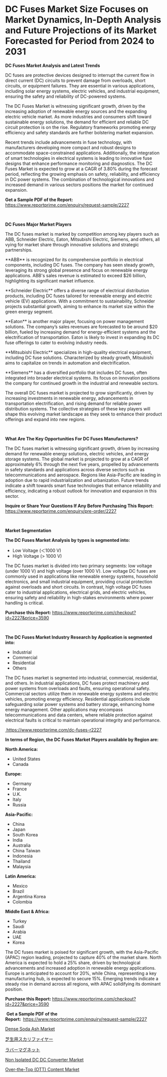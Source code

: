 <p><h1>DC Fuses Market Size Focuses on Market Dynamics, In-Depth Analysis and Future Projections of its Market Forecasted for Period from 2024 to 2031</h1></p><p><strong>DC Fuses Market Analysis and Latest Trends</strong></p>
<p><p>DC fuses are protective devices designed to interrupt the current flow in direct current (DC) circuits to prevent damage from overloads, short circuits, or equipment failures. They are essential in various applications, including solar energy systems, electric vehicles, and industrial equipment, ensuring the safety and reliability of DC-powered systems.</p><p>The DC Fuses Market is witnessing significant growth, driven by the increasing adoption of renewable energy sources and the expanding electric vehicle market. As more industries and consumers shift toward sustainable energy solutions, the demand for efficient and reliable DC circuit protection is on the rise. Regulatory frameworks promoting energy efficiency and safety standards are further bolstering market expansion.</p><p>Recent trends include advancements in fuse technology, with manufacturers developing more compact and robust designs to accommodate space-constrained applications. Additionally, the integration of smart technologies in electrical systems is leading to innovative fuse designs that enhance performance monitoring and diagnostics. The DC Fuses Market is expected to grow at a CAGR of 3.80% during the forecast period, reflecting the growing emphasis on safety, reliability, and efficiency in DC power systems. The combination of technological innovations and increased demand in various sectors positions the market for continued expansion.</p></p>
<p><strong>Get a Sample PDF of the Report:&nbsp;</strong> <a href="https://www.reportprime.com/enquiry/request-sample/2227">https://www.reportprime.com/enquiry/request-sample/2227</a></p>
<p>&nbsp;</p>
<p><strong>DC Fuses Major Market Players</strong></p>
<p><p>The DC fuses market is marked by competition among key players such as ABB, Schneider Electric, Eaton, Mitsubishi Electric, Siemens, and others, all vying for market share through innovative solutions and strategic partnerships. </p><p>**ABB** is recognized for its comprehensive portfolio in electrical components, including DC fuses. The company has seen steady growth, leveraging its strong global presence and focus on renewable energy applications. ABB's sales revenue is estimated to exceed $26 billion, highlighting its significant market influence.</p><p>**Schneider Electric** offers a diverse range of electrical distribution products, including DC fuses tailored for renewable energy and electric vehicle (EV) applications. With a commitment to sustainability, Schneider projects substantial growth, aiming to enhance its market size within the green energy segment.</p><p>**Eaton** is another major player, focusing on power management solutions. The company’s sales revenues are forecasted to be around $20 billion, fueled by increasing demand for energy-efficient systems and the electrification of transportation. Eaton is likely to invest in expanding its DC fuse offerings to cater to evolving industry needs.</p><p>**Mitsubishi Electric** specializes in high-quality electrical equipment, including DC fuse solutions. Characterized by steady growth, Mitsubishi aims to capitalize on trends in automation and electrification. </p><p>**Siemens** has a diversified portfolio that includes DC fuses, often integrated into broader electrical systems. Its focus on innovation positions the company for continued growth in the industrial and renewable sectors.</p><p>The overall DC fuses market is projected to grow significantly, driven by increasing investments in renewable energy, advancements in transportation electrification, and rising demand for reliable power distribution systems. The collective strategies of these key players will shape this evolving market landscape as they seek to enhance their product offerings and expand into new regions.</p></p>
<p>&nbsp;</p>
<p><strong>What Are The Key Opportunities For DC Fuses Manufacturers?</strong></p>
<p><p>The DC fuses market is witnessing significant growth, driven by increasing demand for renewable energy solutions, electric vehicles, and energy storage systems. The global market is projected to grow at a CAGR of approximately 6% through the next five years, propelled by advancements in safety standards and applications across diverse sectors such as telecommunications and aerospace. Regions like Asia-Pacific are leading in adoption due to rapid industrialization and urbanization. Future trends indicate a shift towards smart fuse technologies that enhance reliability and efficiency, indicating a robust outlook for innovation and expansion in this sector.</p></p>
<p><strong>Inquire or Share Your Questions If Any Before Purchasing This Report:</strong> <a href="https://www.reportprime.com/enquiry/pre-order/2227">https://www.reportprime.com/enquiry/pre-order/2227</a></p>
<p>&nbsp;</p>
<p><strong>Market Segmentation</strong></p>
<p><strong>The DC Fuses Market Analysis by types is segmented into:</strong></p>
<p><ul><li>Low Voltage (＜1000 V)</li><li>High Voltage (> 1000 V)</li></ul></p>
<p><p>The DC fuses market is divided into two primary segments: low voltage (under 1000 V) and high voltage (over 1000 V). Low voltage DC fuses are commonly used in applications like renewable energy systems, household electronics, and small industrial equipment, providing crucial protection against overloads and short circuits. In contrast, high voltage DC fuses cater to industrial applications, electrical grids, and electric vehicles, ensuring safety and reliability in high-stakes environments where power handling is critical.</p></p>
<p><strong>Purchase this Report:&nbsp;</strong><a href="https://www.reportprime.com/checkout?id=2227&price=3590">https://www.reportprime.com/checkout?id=2227&price=3590</a></p>
<p>&nbsp;</p>
<p><strong>The DC Fuses Market Industry Research by Application is segmented into:</strong></p>
<p><ul><li>Industrial</li><li>Commercial</li><li>Residential</li><li>Others</li></ul></p>
<p><p>The DC fuses market is segmented into industrial, commercial, residential, and others. In industrial applications, DC fuses protect machinery and power systems from overloads and faults, ensuring operational safety. Commercial sectors utilize them in renewable energy systems and electric vehicles, promoting energy efficiency. Residential applications include safeguarding solar power systems and battery storage, enhancing home energy management. Other applications may encompass telecommunications and data centers, where reliable protection against electrical faults is critical to maintain operational integrity and performance.</p></p>
<p><a href="https://www.reportprime.com/dc-fuses-r2227">&nbsp;https://www.reportprime.com/dc-fuses-r2227</a></p>
<p><strong>In terms of Region, the DC Fuses Market Players available by Region are:</strong></p>
<p>
    <p> <strong> North America: </strong>
        <ul>
            <li>United States</li>
            <li>Canada</li>
        </ul>
        </p> 
    <p> <strong> Europe: </strong>
        <ul>
            <li>Germany</li>
            <li>France</li>
            <li>U.K.</li>
            <li>Italy</li>
            <li>Russia</li>
        </ul>
        </p> 
    <p> <strong> Asia-Pacific: </strong>
        <ul>
            <li>China</li>
            <li>Japan</li>
            <li>South Korea</li>
            <li>India</li>
            <li>Australia</li>
            <li>China Taiwan</li>
            <li>Indonesia</li>
            <li>Thailand</li>
            <li>Malaysia</li>
        </ul>
        </p> 
    <p> <strong> Latin America: </strong>
        <ul>
            <li>Mexico</li>
            <li>Brazil</li>
            <li>Argentina Korea</li>
            <li>Colombia</li>
        </ul>
        </p> 
    <p> <strong> Middle East & Africa: </strong>
        <ul>
            <li>Turkey</li>
            <li>Saudi</li>
            <li>Arabia</li>
            <li>UAE</li>
            <li>Korea</li>
        </ul>
    </p>
    </p>
<p><p>The DC fuses market is poised for significant growth, with the Asia-Pacific (APAC) region leading, projected to capture 40% of the market share. North America is expected to hold a 25% share, driven by technological advancements and increased adoption in renewable energy applications. Europe is anticipated to account for 20%, while China, representing a key manufacturing hub, is expected to secure 15%. Emerging trends indicate a steady rise in demand across all regions, with APAC solidifying its dominant position.</p></p>
<p><strong>Purchase this Report: </strong><a href="https://www.reportprime.com/checkout?id=2227&price=3590">https://www.reportprime.com/checkout?id=2227&price=3590</a></p>
<p>&nbsp;<strong>Get a Sample PDF of the Report:&nbsp;&nbsp;</strong><a href="https://www.reportprime.com/enquiry/request-sample/2227">https://www.reportprime.com/enquiry/request-sample/2227</a></p>
<p><strong></strong></p>
<p><p><a href="https://www.linkedin.com/pulse/dense-soda-ash-market-global-trends-forecast-2024-2031-pereops-pjsme?trackingId=SmnoQdQlRZKyY2noqUPX%2BQ%3D%3D">Dense Soda Ash Market</a></p><p><a href="https://medium.com/@maudward1907/%E3%82%B0%E3%83%AD%E3%83%BC%E3%83%90%E3%83%AB%E8%8A%9D%E7%94%9F%E3%82%B9%E3%82%AB%E3%83%AA%E3%83%95%E3%82%A1%E3%82%A4%E3%83%A4%E3%83%BC%E5%B8%82%E5%A0%B4%E3%81%AF-2024%E5%B9%B4%E3%81%8B%E3%82%892031%E5%B9%B4%E3%81%BE%E3%81%A7%E3%81%AE%E6%9C%9F%E9%96%93%E3%81%AB7-8-%E3%81%AE%E5%B9%B4%E9%96%93%E6%88%90%E9%95%B7%E7%8E%87%E3%81%A7%E6%88%90%E9%95%B7%E3%81%99%E3%82%8B%E3%81%A8%E4%BA%88%E6%B8%AC%E3%81%95%E3%82%8C%E3%81%A6%E3%81%84%E3%81%BE%E3%81%99-03b547f81ef4">芝生用スカリファイヤー</a></p><p><a href="https://medium.com/@maudward1907/%E6%AC%A1%E3%81%AE%E6%96%87%E7%AB%A0%E3%82%92%E6%97%A5%E6%9C%AC%E8%AA%9E%E3%81%AB%E7%BF%BB%E8%A8%B3%E3%81%97%E3%81%BE%E3%81%99-%E3%82%B0%E3%83%AD%E3%83%BC%E3%83%90%E3%83%AB%E3%83%A9%E3%83%90%E3%83%BC%E3%83%9E%E3%82%B0%E3%83%8D%E3%83%83%E3%83%88%E5%B8%82%E5%A0%B4%E3%81%AE%E5%8B%95%E5%90%91-%E4%BA%88%E6%B8%AC-%E3%81%8A%E3%82%88%E3%81%B3%E5%BD%B1%E9%9F%BF%E5%88%86%E6%9E%90-2024%E5%B9%B4-2031%E5%B9%B4-%E3%82%92%E8%AA%AD%E3%81%BF%E8%A7%A3%E3%81%8F-138%E3%83%9A%E3%83%BC%E3%82%B8%E3%81%A7%E3%82%AB%E3%83%90%E3%83%BC-14da19dd3e64?postPublishedType=initial">ラバーマグネット</a></p><p><a href="https://github.com/GenaGaines34/Market-Research-Report-List-1/blob/main/non-isolated-dc-dc-converter-market.md">Non Isolated DC DC Converter Market</a></p><p><a href="https://medium.com/@eliasman59/global-over-the-top-ott-content-market-trends-analysis-and-future-growth-prospects-2024-2031-ec7c555cb2b7">Over-the-Top (OTT) Content Market</a></p></p>